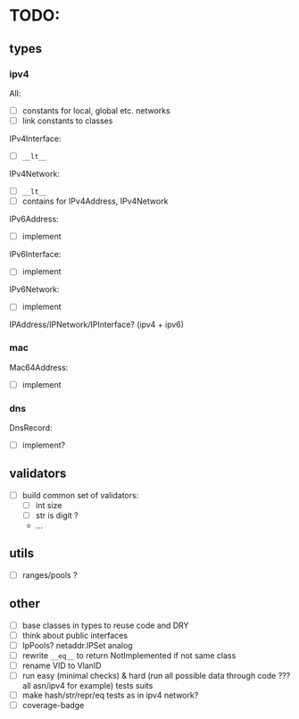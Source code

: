 # TODO:

## types

### ipv4

All:

- [ ] constants for local, global etc. networks
- [ ] link constants to classes

IPv4Interface:

- [ ] `__lt__`

IPv4Network:

- [ ] `__lt__`
- [ ] contains for IPv4Address, IPv4Network

IPv6Address:

- [ ] implement

IPv6Interface:

- [ ] implement

IPv6Network:

- [ ] implement

IPAddress/IPNetwork/IPInterface? (ipv4 + ipv6)

### mac

Mac64Address:

- [ ] implement

### dns

DnsRecord:

- [ ] implement?

## validators

- [ ] build common set of validators:
  - [ ] int size
  - [ ] str is digit ?
  - ...

## utils

- [ ] ranges/pools ?

## other

- [ ] base classes in types to reuse code and DRY
- [ ] think about public interfaces
- [ ] IpPools? netaddr.IPSet analog
- [ ] rewrite `__eq__` to return NotImplemented if not same class
- [ ] rename VID to VlanID
- [ ] run easy (minimal checks) & hard (run all possible data through code ??? all asn/ipv4 for example) tests suits
- [ ] make hash/str/repr/eq tests as in ipv4 network?
- [ ] coverage-badge
